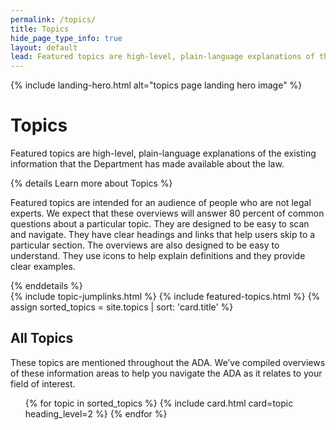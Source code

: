 ```yaml
---
permalink: /topics/
title: Topics
hide_page_type_info: true
layout: default
lead: Featured topics are high-level, plain-language explanations of the existing information that the Department has made available about the law.
---
```


{% include landing-hero.html alt="topics page landing hero image" %}

<div class="grid-container" markdown="0">
  <div class="grid-row grid-gap margin-bottom-7 margin-top-7">
      <div class="tablet:grid-col-10">
        <h1>Topics</h1>
        <p>Featured topics are high-level, plain-language explanations of the existing information that the Department has made available about the law.</p>
        {% details Learn more about Topics %}
        <p>Featured topics are intended for an audience of people who are not legal experts. We expect that these overviews will answer 80 percent of common questions about a particular topic. They are designed to be easy to scan and navigate. They have clear headings and links that help users skip to a particular section. The overviews are also designed to be easy to understand. They use icons to help explain definitions and they provide clear examples.</p>
        {% enddetails %}
      </div>
  </div>
</div>
{% include topic-jumplinks.html %}
{% include featured-topics.html %}
{% assign sorted_topics = site.topics | sort: 'card.title' %}
<div class="grid-container" markdown="0">
  <div class="grid-row grid-gap margin-bottom-7 margin-top-7">
    <div class="tablet:grid-col-10">
      <div class="grid-row grid-gap">
        <h2>All Topics</h2>
        <p>
          These topics are mentioned throughout the ADA. We’ve compiled overviews of these information areas to help you navigate the ADA as it relates to your field of interest.
        </p>
      </div>
    </div>
    <div class="tablet:grid-col-12">
      <ul class="usa-card-group">
        {% for topic in sorted_topics %}
          {% include card.html card=topic heading_level=2 %}
        {% endfor %}
      </ul>
    </div>
  </div>
</div>
